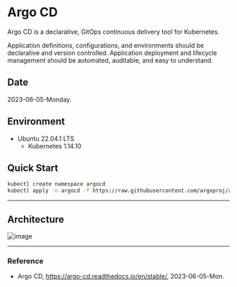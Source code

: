 # Argo CD

Argo CD is a declarative, GitOps continuous delivery tool for Kubernetes.

Application definitions, configurations, and environments should be declarative and version controlled. Application deployment and lifecycle management should be automated, auditable, and easy to understand.

## Date

2023-06-05-Monday.

## Environment

* Ubuntu 22.04.1 LTS
  * Kubernetes 1.14.10

## Quick Start

```Bash
kubectl create namespace argocd
kubectl apply -n argocd -f https://raw.githubusercontent.com/argoproj/argo-cd/stable/manifests/install.yaml
```

---

## Architecture

![image](https://github.com/inyong37/Vision/assets/20737479/f4f79dd8-6266-46a4-86bf-b2d48b7f327e)

---

### Reference
- Argo CD, https://argo-cd.readthedocs.io/en/stable/, 2023-06-05-Mon.
